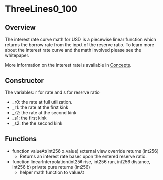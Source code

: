 # ThreeLines0_100

## Overview

The interest rate curve math for USDi is a piecewise linear function which returns the borrow rate from the input of the reserve ratio. To learn more about the interest rate curve and the math involved please see the whitepaper. 

More information on the interest rate is available in [Concepts](../../../concepts/Borrowing/InterestRates).

## Constructor
The variables: r for rate and s for reserve ratio
* _r0: the rate at full utilization.
* _r1: the rate at the first kink
* _r2: the rate at the second kink
* _s1: the first kink
* _s2: the the second kink 

## Functions
* function valueAt(int256 x_value) external view override returns (int256)
    * Returns an interest rate based upon the entered reserve ratio.
* function linearInterpolation(int256 rise, int256 run, int256 distance, int256 b) private pure returns (int256)
    * helper math function to valueAt


